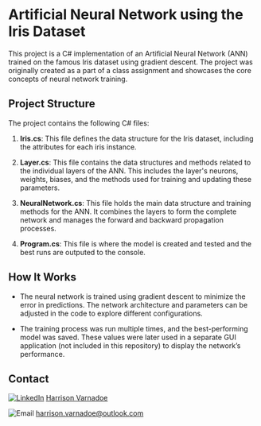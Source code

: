 # Artificial Neural Network using the Iris Dataset

This project is a C# implementation of an Artificial Neural Network (ANN) trained on the famous Iris dataset using gradient descent. The project was originally created as a part of a class assignment and showcases the core concepts of neural network training.

## Project Structure

The project contains the following C# files:

1. **Iris.cs**: This file defines the data structure for the Iris dataset, including the attributes for each iris instance.

2. **Layer.cs**: This file contains the data structures and methods related to the individual layers of the ANN. This includes the layer's neurons, weights, biases, and the methods used for training and updating these parameters.

3. **NeuralNetwork.cs**: This file holds the main data structure and training methods for the ANN. It combines the layers to form the complete network and manages the forward and backward propagation processes.

4. **Program.cs**: This file is where the model is created and tested and the best runs are outputed to the console.

## How It Works

- The neural network is trained using gradient descent to minimize the error in predictions. The network architecture and parameters can be adjusted in the code to explore different configurations.
  
- The training process was run multiple times, and the best-performing model was saved. These values were later used in a separate GUI application (not included in this repository) to display the network’s performance.

## Contact

[![LinkedIn](https://img.shields.io/badge/LinkedIn-0077B5?style=flat&logo=linkedin&logoColor=white)](https://www.linkedin.com/in/harrison-varnadoe-587624312) [Harrison Varnadoe](https://www.linkedin.com/in/harrison-varnadoe-587624312)

![Email](https://img.shields.io/badge/Email-D14836?style=flat&logo=gmail&logoColor=white) harrison.varnadoe@outlook.com
